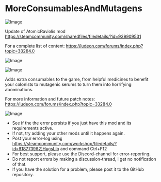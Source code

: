 # MoreConsumablesAndMutagens

![Image](https://i.imgur.com/buuPQel.png)

Update of AtomicRaviolis mod
https://steamcommunity.com/sharedfiles/filedetails/?id=939909531

For a complete list of content:
https://ludeon.com/forums/index.php?topic=33284.0

![Image](https://i.imgur.com/pufA0kM.png)

	
![Image](https://i.imgur.com/Z4GOv8H.png)


Adds extra consumables to the game, from helpful medicines to benefit your colonists to mutagenic serums to turn them into horrifying abominations.

For more information and future patch notes: https://ludeon.com/forums/index.php?topic=33284.0


![Image](https://i.imgur.com/PwoNOj4.png)



-  See if the the error persists if you just have this mod and its requirements active.
-  If not, try adding your other mods until it happens again.
-  Post your error-log using https://steamcommunity.com/workshop/filedetails/?id=818773962]HugsLib and command Ctrl+F12
-  For best support, please use the Discord-channel for error-reporting.
-  Do not report errors by making a discussion-thread, I get no notification of that.
-  If you have the solution for a problem, please post it to the GitHub repository.




